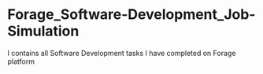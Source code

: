 # Forage_Software-Development_Job-Simulation
I contains all Software Development tasks I have completed on Forage platform
